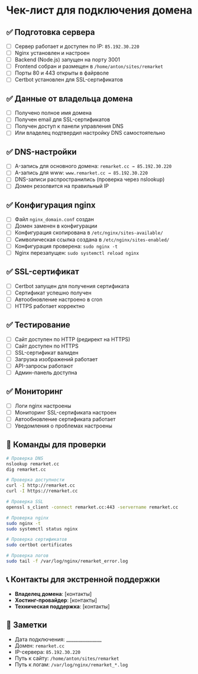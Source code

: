 # Чек-лист для подключения домена

## ✅ Подготовка сервера

- [ ] Сервер работает и доступен по IP: `85.192.30.220`
- [ ] Nginx установлен и настроен
- [ ] Backend (Node.js) запущен на порту 3001
- [ ] Frontend собран и размещен в `/home/anton/sites/remarket`
- [ ] Порты 80 и 443 открыты в файрволе
- [ ] Certbot установлен для SSL-сертификатов

## ✅ Данные от владельца домена

- [ ] Получено полное имя домена
- [ ] Получен email для SSL-сертификатов
- [ ] Получен доступ к панели управления DNS
- [ ] Или владелец подтвердил настройку DNS самостоятельно

## ✅ DNS-настройки

- [ ] A-запись для основного домена: `remarket.cc → 85.192.30.220`
- [ ] A-запись для www: `www.remarket.cc → 85.192.30.220`
- [ ] DNS-записи распространились (проверка через nslookup)
- [ ] Домен резолвится на правильный IP

## ✅ Конфигурация nginx

- [ ] Файл `nginx_domain.conf` создан
- [ ] Домен заменен в конфигурации
- [ ] Конфигурация скопирована в `/etc/nginx/sites-available/`
- [ ] Символическая ссылка создана в `/etc/nginx/sites-enabled/`
- [ ] Конфигурация проверена: `sudo nginx -t`
- [ ] Nginx перезапущен: `sudo systemctl reload nginx`

## ✅ SSL-сертификат

- [ ] Certbot запущен для получения сертификата
- [ ] Сертификат успешно получен
- [ ] Автообновление настроено в cron
- [ ] HTTPS работает корректно

## ✅ Тестирование

- [ ] Сайт доступен по HTTP (редирект на HTTPS)
- [ ] Сайт доступен по HTTPS
- [ ] SSL-сертификат валиден
- [ ] Загрузка изображений работает
- [ ] API-запросы работают
- [ ] Админ-панель доступна

## ✅ Мониторинг

- [ ] Логи nginx настроены
- [ ] Мониторинг SSL-сертификата настроен
- [ ] Автообновление сертификата работает
- [ ] Уведомления о проблемах настроены

## 🔧 Команды для проверки

```bash
# Проверка DNS
nslookup remarket.cc
dig remarket.cc

# Проверка доступности
curl -I http://remarket.cc
curl -I https://remarket.cc

# Проверка SSL
openssl s_client -connect remarket.cc:443 -servername remarket.cc

# Проверка nginx
sudo nginx -t
sudo systemctl status nginx

# Проверка сертификатов
sudo certbot certificates

# Проверка логов
sudo tail -f /var/log/nginx/remarket_error.log
```

## 📞 Контакты для экстренной поддержки

- **Владелец домена**: [контакты]
- **Хостинг-провайдер**: [контакты]
- **Техническая поддержка**: [контакты]

## 📝 Заметки

- Дата подключения: _______________
- Домен: `remarket.cc`
- IP-сервера: `85.192.30.220`
- Путь к сайту: `/home/anton/sites/remarket`
- Путь к логам: `/var/log/nginx/remarket_*.log` 